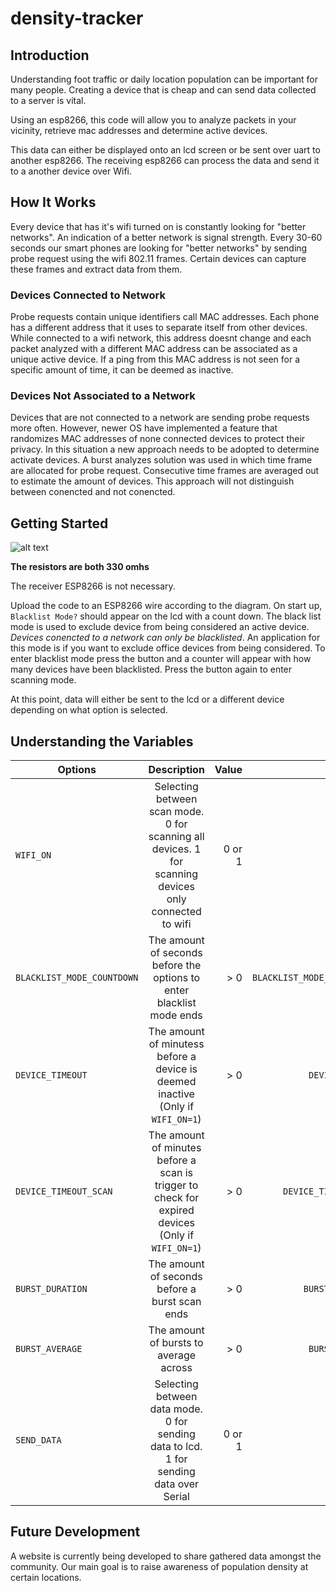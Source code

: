 # density-tracker

## Introduction 

Understanding foot traffic or daily location population can be important for many people. Creating a device that is cheap and can send data collected to a server is vital.

Using an esp8266, this code will allow you to analyze packets in your vicinity, retrieve mac addresses and determine active devices. 

This data can either be displayed onto an lcd screen or be sent over uart to another esp8266. The receiving esp8266 can process the data and send it to a 
another device over Wifi.

## How It Works
Every device that has it's wifi turned on is constantly looking for "better networks". An indication of a better network is signal strength. Every 30-60 seconds our 
smart phones are looking for "better networks" by sending probe request using the wifi 802.11 frames. Certain devices can capture these frames and extract data from them. 

### Devices Connected to Network
Probe requests contain unique identifiers call MAC addresses. Each phone has a different address that it uses to separate itself from other devices. While connected to a wifi
network, this address doesnt change and each packet analyzed with a different MAC address can be associated as a unique active device. If a ping from this MAC address is
not seen for a specific amount of time, it can be deemed as inactive. 

### Devices Not Associated to a Network
Devices that are not connected to a network are sending probe requests more often. However, newer OS have implemented a feature that randomizes MAC addresses of none connected 
devices to protect their privacy. In this situation a new approach needs to be adopted to determine activate devices. A burst analyzes solution was used in which time frame are
allocated for probe request. Consecutive time frames are averaged out to estimate the amount of devices. This approach will not distinguish between conencted and not conencted.

## Getting Started
![alt text](https://github.com/michaelmalinowski/density-tracker/blob/master/density_tracker_schematic.PNG "Wiring Schematic")

**The resistors are both 330 omhs**

The receiver ESP8266 is not necessary. 

Upload the code to an ESP8266 wire according to the diagram. On start up, `Blacklist Mode?` should appear on the lcd with a count down. The black list mode is used to exclude
device from being considered an active device. *Devices conencted to a network can only be blacklisted*. An application for this mode is if you want to exclude office devices 
from being considered. To enter blacklist mode press the button and a counter will appear with how many devices have been blacklisted. Press the button again to enter scanning 
mode. 

At this point, data will either be sent to the lcd or a different device depending on what option is selected.




## Understanding the Variables

| Options                           | Description          | Value  | Defaults |
| -------------                     |:-------------:| -----:| --------:|
| `WIFI_ON`                         | Selecting between scan mode. 0 for scanning all devices. 1 for scanning devices only connected to wifi |0 or 1| `WIFI_ON=0`  |
| `BLACKLIST_MODE_COUNTDOWN`        | The amount of seconds before the options to enter blacklist mode ends |> 0| `BLACKLIST_MODE_COUNTDOWN=10` |
| `DEVICE_TIMEOUT`                  | The amount of minutess before a device is deemed inactive (Only if `WIFI_ON=1`) |> 0|`DEVICE_TIMEOUT=5`|
| `DEVICE_TIMEOUT_SCAN`             | The amount of minutes before a scan is trigger to check for expired devices (Only if `WIFI_ON=1`)|> 0|`DEVICE_TIMEOUT_SCAN=1`|
| `BURST_DURATION`                  | The amount of seconds before a burst scan ends |> 0|`BURST_DURATION=30`|
| `BURST_AVERAGE`                   | The amount of bursts to average across |> 0|`BURST_DURATION=2`|
| `SEND_DATA`                       | Selecting between data mode. 0 for sending data to lcd. 1 for sending data over Serial |0 or 1|`SEND_DATA=0`|

## Future Development
A website is currently being developed to share gathered data amongst the community. Our main goal is to raise awareness of population density at certain locations. 
